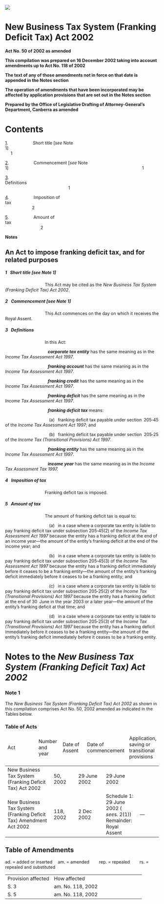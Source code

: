![](http://www.comlaw.gov.au/Details/C2004C01224/Html/3cbf6fc4-af80-4fbe-8a11-ea5e4660608e_files/image001.gif)

# New Business Tax System (Franking Deficit Tax) Act 2002

**Act No. 50 of 2002 as amended** 

**This compilation was prepared on 16 December 2002 taking into account amendments up to Act No. 118 of 2002** 

**The text of any of those amendments not in force  on that date is appended in the Notes section** 

**The operation of amendments that have been incorporated may be  affected by application provisions that are set out in the Notes section** 

**Prepared by the Office of Legislative Drafting of Attorney-General’s Department, Canberra as amended** 

# Contents

[1](#1).            Short title [_see_ Note 1]                                                                         1

[2](#2).            Commencement [_see_ Note 1]                                                               1

[3](#3).            Definitions                                                                                           1

[4](#4).            Imposition of tax                                                                                  2

[5](#5).            Amount of tax                                                                                      2

**Notes** 

## An Act to impose franking deficit tax, and for related purposes

##### <a id="1"></a>1  Short title [_see_ Note 1]

                   This Act may be cited as the _New Business Tax System (Franking Deficit Tax) Act 2002_.

##### <a id="2"></a>2  Commencement [_see_ Note 1]

                   This Act commences on the day on which it receives the Royal Assent.

##### <a id="3"></a>3  Definitions

                   In this Act:

                    <a name="corpor-tax-entiti"></a>**_corporate tax entity_** has the same meaning as in the _Income Tax Assessment Act 1997_.

                    <a name="frank-account"></a>**_franking account_** has the same meaning as in the _Income Tax Assessment Act 1997_.

                    <a name="frank-crite"></a>**_franking credit_** has the same meaning as in the _Income Tax Assessment Act 1997_.

                    <a name="frank-deficit"></a>**_franking deficit_** has the same meaning as in the _Income Tax Assessment Act 1997_.

                    <a name="frank-deficit-tax"></a>**_franking deficit tax_** means:

                     (a)  franking deficit tax payable under section 205‑45 of the _Income Tax Assessment Act 1997_; and

                     (b)  franking deficit tax payable under section 205‑25 of the _Income Tax (Transitional Provisions) Act 1997_.

                    <a name="frank-entiti"></a>**_franking entity_** has the same meaning as in the _Income Tax Assessment Act 1997_.

                    <a name="incom-year"></a>**_income year_** has the same meaning as in the _Income Tax Assessment Tax 1997._

##### <a id="4"></a>4  Imposition of tax

                   Franking deficit tax is imposed.

##### <a id="5"></a>5  Amount of tax

                   The amount of franking deficit tax is equal to:

                     (a)  in a case where a corporate tax entity is liable to pay franking deficit tax under subsection 205‑45(2) of the _Income Tax Assessment Act 1997_ because the entity has a franking deficit at the end of an income year—the amount of the entity’s franking deficit at the end of the income year; and

                     (b)  in a case where a corporate tax entity is liable to pay franking deficit tax under subsection 205‑45(3) of the _Income Tax Assessment Act 1997_ because the entity has a franking deficit immediately before it ceases to be a franking entity—the amount of the entity’s franking deficit immediately before it ceases to be a franking entity; and

                     (c)  in a case where a corporate tax entity is liable to pay franking deficit tax under subsection 205‑25(2) of the _Income Tax (Transitional Provisions) Act 1997_ because the entity has a franking deficit at the end of 30 June in the year 2003 or a later year—the amount of the entity’s franking deficit at that time; and

                     (d)  in a case where a corporate tax entity is liable to pay franking deficit tax under subsection 205‑25(3) of the _Income Tax (Transitional Provisions) Act 1997_ because the entity has a franking deficit immediately before it ceases to be a franking entity—the amount of the entity’s franking deficit immediately before it ceases to be a franking entity.

# Notes to the _New Business Tax System (Franking Deficit Tax) Act 2002_

### Note 1

The _New Business Tax System (Franking Deficit Tax) Act 2002_ as shown in this compilation comprises Act No. 50, 2002 amended as indicated in the Tables below.

### Table of Acts

<table>
<colgroup>
  <col width="30%">
  <col width="16%">
  <col width="18%">
  <col width="22%">
  <col width="14%">
</colgroup>

<thead>
  <tr>
    <td>
      <div>Act</div>
    </td>
    <td>
      <div>Number 
and year</div>
    </td>
    <td>
      <div>Date 
of Assent</div>
    </td>
    <td>
      <div>Date of commencement</div>
    </td>
    <td>
      <div>Application, saving or transitional provisions</div>
    </td>
  </tr>
</thead></table>

<table>
<colgroup>
  <col width="30%">
  <col width="16%">
  <col width="18%">
  <col width="22%">
  <col width="14%">
</colgroup>

<tr>
  <td>
    <div>New Business Tax System (Franking Deficit Tax) Act 2002</div>
  </td>
  <td>
    <div>50, 2002</div>
  </td>
  <td>
    <div>29 June 2002</div>
  </td>
  <td>
    <div>29 June 2002</div>
  </td>
  <td>
    <div></div>
  </td>
</tr>
<tr>
  <td>
    <div>New Business Tax System (Franking Deficit Tax) Amendment Act 2002</div>
  </td>
  <td>
    <div>118, 2002</div>
  </td>
  <td>
    <div>2 Dec 2002</div>
  </td>
  <td>
    <div>Schedule 1: 29 June 2002 ( <i>see</i>s. 2(1)) 
Remainder: Royal Assent</div>
  </td>
  <td>
    <div>—</div>
  </td>
</tr></table>

## Table of Amendments

ad. = added or inserted   am. = amended     rep. = repealed     rs. = repealed and substituted

<table>
<colgroup>
  <col width="34%">
  <col width="66%">
</colgroup>

<tr>
  <td>
    <div>Provision affected</div>
  </td>
  <td>
    <div>How affected</div>
  </td>
</tr>
<tr>
  <td>
    <div>S. 3</div>
  </td>
  <td>
    <div>am. No. 118, 2002</div>
  </td>
</tr>
<tr>
  <td>
    <div>S. 5</div>
  </td>
  <td>
    <div>am. No. 118, 2002</div>
  </td>
</tr></table>

 

 
